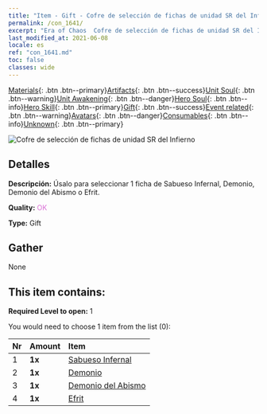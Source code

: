 ```yaml
---
title: "Item - Gift - Cofre de selección de fichas de unidad SR del Infierno"
permalink: /con_1641/
excerpt: "Era of Chaos  Cofre de selección de fichas de unidad SR del Infierno"
last_modified_at: 2021-06-08
locale: es
ref: "con_1641.md"
toc: false
classes: wide
---
```

 [Materials](/ItemsES/){: .btn .btn--primary}[Artifacts](/ItemsES/Artifacts/){: .btn .btn--success}[Unit Soul](/ItemsES/UnitSoul/){: .btn .btn--warning}[Unit Awakening](/ItemsES/UnitAwakening/){: .btn .btn--danger}[Hero Soul](/ItemsES/HeroSoul/){: .btn .btn--info}[Hero Skill](/ItemsES/HeroSkill/){: .btn .btn--primary}[Gift](/ItemsES/Gift/){: .btn .btn--success}[Event related](/ItemsES/Events/){: .btn .btn--warning}[Avatars](/ItemsES/Avatars/){: .btn .btn--danger}[Consumables](/ItemsES/Consumables/){: .btn .btn--info}[Unknown](/ItemsES/Unknown/){: .btn .btn--primary}

 ![Cofre de selección de fichas de unidad SR del Infierno](/images/t/i_907257.png)

## Detalles
 **Descripción:** Úsalo para seleccionar 1 ficha de Sabueso Infernal, Demonio, Demonio del Abismo o Efrit.

 **Quality:** <span style="color: #DA70D6">OK</span>

 **Type:** Gift

## Gather

  None

## This item contains:

 **Required Level to open:** 1

 You would need to choose 1 item from the list (0):

  | Nr | Amount |     Item    |
  |:---|:-------|:------------|
  | 1 |  **1x** | [Sabueso Infernal](/ItemsES/unt_228/) |  | 
  | 2 |  **1x** | [Demonio](/ItemsES/unt_229/) |  | 
  | 3 |  **1x** | [Demonio del Abismo](/ItemsES/unt_230/) |  | 
  | 4 |  **1x** | [Efrit](/ItemsES/unt_231/) |  | 
